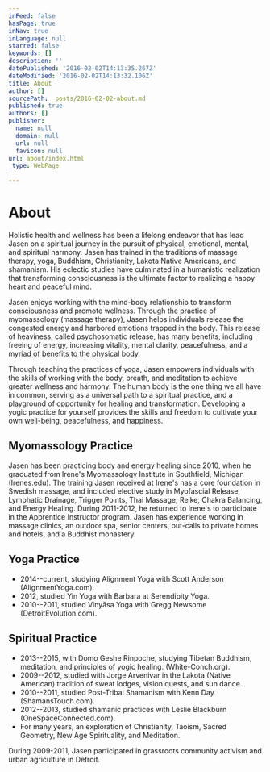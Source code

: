 ```yaml
---
inFeed: false
hasPage: true
inNav: true
inLanguage: null
starred: false
keywords: []
description: ''
datePublished: '2016-02-02T14:13:35.267Z'
dateModified: '2016-02-02T14:13:32.106Z'
title: About
author: []
sourcePath: _posts/2016-02-02-about.md
published: true
authors: []
publisher:
  name: null
  domain: null
  url: null
  favicon: null
url: about/index.html
_type: WebPage

---
```

# About

Holistic health and wellness has been a lifelong endeavor that has lead Jasen on a spiritual journey in the pursuit of physical, emotional, mental, and spiritual harmony. Jasen has trained in the traditions of massage therapy, yoga, Buddhism, Christianity, Lakota Native Americans, and shamanism. His eclectic studies have culminated in a humanistic realization that transforming consciousness is the ultimate factor to realizing a happy heart and peaceful mind.

Jasen enjoys working with the mind-body relationship to transform consciousness and promote wellness. Through the practice of myomassology (massage therapy), Jasen helps individuals release the congested energy and harbored emotions trapped in the body. This release of heaviness, called psychosomatic release, has many benefits, including freeing of energy, increasing vitality, mental clarity, peacefulness, and a myriad of benefits to the physical body.

Through teaching the practices of yoga, Jasen empowers individuals with the skills of working with the body, breath, and meditation to achieve greater wellness and harmony. The human body is the one thing we all have in common, serving as a universal path to a spiritual practice, and a playground of opportunity for healing and transformation. Developing a yogic practice for yourself provides the skills and freedom to cultivate your own well-being, peacefulness, and happiness.

## Myomassology Practice

Jasen has been practicing body and energy healing since 2010, when he graduated from Irene's Myomassology Institute in Southfield, Michigan (Irenes.edu). The training Jasen received at Irene's has a core foundation in Swedish massage, and included elective study in Myofascial Release, Lymphatic Drainage, Trigger Points, Thai Massage, Reike, Chakra Balancing, and Energy Healing. During 2011-2012, he returned to Irene's to participate in the Apprentice Instructor program. Jasen has experience working in massage clinics, an outdoor spa, senior centers, out-calls to private homes and hotels, and a Buddhist monastery.

## Yoga Practice

* 2014--current, studying Alignment Yoga with Scott Anderson (AlignmentYoga.com). 
* 2012, studied Yin Yoga with Barbara at Serendipity Yoga.
* 2010--2011, studied Vinyāsa Yoga with Gregg Newsome (DetroitEvolution.com).

## Spiritual Practice

* 2013--2015, with Domo Geshe Rinpoche, studying Tibetan Buddhism, meditation, and principles of yogic healing. (White-Conch.org).
* 2009--2012, studied with Jorge Arvenivar in the Lakota (Native American) tradition of sweat lodges, vision quests, and sun dance.
* 2010--2011, studied Post-Tribal Shamanism with Kenn Day (ShamansTouch.com).
* 2012--2013, studied shamanic practices with Leslie Blackburn (OneSpaceConnected.com).
* For many years, an exploration of Christianity, Taoism, Sacred Geometry, New Age Spirituality, and Meditation.

During 2009-2011, Jasen participated in grassroots community activism and urban agriculture in Detroit.
